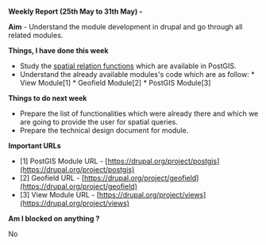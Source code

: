 **Weekly Report (25th May to 31th May) -**

**Aim** - Understand the module development in drupal and go through all related modules.

**Things, I have done this week**
* Study the [spatial relation functions](http://postgis.net/docs/manual-2.0/reference.html#Spatial_Relationships_Measurements) which are available in PostGIS.
* Understand the already available modules's code which are as follow:
       * View Module[1]
       * Geofield Module[2]
       * PostGIS Module[3]

**Things to do next week**
* Prepare the list of functionalities which were already there and which we are going to provide the user for spatial queries.
* Prepare the technical design document for module. 

**Important URLs**
* [1] PostGIS Module URL - [https://drupal.org/project/postgis](https://drupal.org/project/postgis)
* [2] Geofield URL - [https://drupal.org/project/geofield](https://drupal.org/project/geofield)
* [3] View Module URL - [https://drupal.org/project/views](https://drupal.org/project/views)

**Am I blocked on anything ?**

No